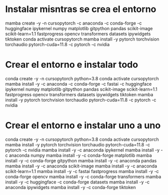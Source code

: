 # Instalar misntras se crea el entorno
mamba create -y -n cursopytorch -c anaconda -c conda-forge -c huggingface ipykernel numpy matplotlib gitpython pandas scikit-image scikit-learn=1.1 fastprogress opencv transformers datasets ipywidgets tiktoken
conda activate cursopytorch
mamba install -y pytorch torchvision torchaudio pytorch-cuda=11.8 -c pytorch -c nvidia

# Crear el entorno e instalar todo
conda create -y -n cursopytorch python=3.8
conda activate cursopytorch
mamba install -y -c anaconda -c conda-forge -c fastai -c huggingface ipykernel numpy matplotlib gitpython pandas scikit-image scikit-learn=1.1 fastprogress opencv transformers datasets ipywidgets tiktoken
mamba install -y pytorch torchvision torchaudio pytorch-cuda=11.8 -c pytorch -c nvidia

# Crear el entorno e instalar uno a uno
conda create -y -n cursopytorch python=3.8
conda activate cursopytorch
mamba install -y pytorch torchvision torchaudio pytorch-cuda=11.8 -c pytorch -c nvidia
mamba install -y -c anaconda ipykernel
mamba install -y -c anaconda numpy 
mamba install -y -c conda-forge matplotlib
mamba install -y -c conda-forge gitpython
mamba install -y -c anaconda pandas
mamba install -y -c anaconda scikit-image
mamba install -y -c anaconda scikit-learn=1.1
mamba install -y -c fastai fastprogress
mamba install -y -c conda-forge opencv
mamba install -y -c conda-forge transformers
mamba install -y -c huggingface -c conda-forge datasets
mamba install -y -c anaconda ipywidgets
mamba install -y -c conda-forge tiktoken